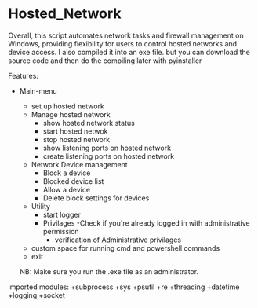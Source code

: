 # Hosted_Network
Overall, this script automates network tasks and firewall management on Windows, providing flexibility for users to control hosted networks and device access.
I also compiled it into an exe file. but you can download the source code and then do the compiling later with pyinstaller 

Features:
+ Main-menu
   + set up hosted network
   + Manage hosted network
     - show hosted network status
     - start hosted netwok
     - stop hosted network
     - show listening ports on hosted network
     - create listening ports on hosted network
   + Network Device management
      - Block a device
      - Blocked device list
      - Allow a device
      - Delete block settings for devices
   + Utility
       - start logger
       + Privilages
          -Check if you're already logged in with administrative permission 
          - verification of Administrative privilages
  + custom space for running cmd and powershell commands
   + exit

  NB: Make sure you run the .exe file as an administrator. 

imported modules:
+subprocess
+sys
+psutil
+re
+threading
+datetime
+logging
+socket


